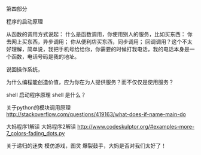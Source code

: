 第四部分

程序的启动原理

从函数的调用方式说起：
什么是函数调用，你使用别人的服务，比如买东西：
你去网上买东西，异步调用；
你从便利店买东西，同步调用；
回调调用？这个不太好理解，简单说，我把手机号给给你，你需要的时候打我电话，我的电话本身是一个函数，电话号码是我的地址。

说回操作系统，

为什么编程能创造价值，应为你在为人提供服务？而不仅仅是使用服务？


shell 启动程序原理
shell 是什么？



关于python的模块调用原理
http://stackoverflow.com/questions/419163/what-does-if-name-main-do

大妈程序1解读
大妈程序2解读
http://www.codeskulptor.org/#examples-more-7_colors-fading_dots.py



关于递归的迷失
模仿游戏，图灵
爆裂鼓手，大妈是否对我们太好了！



